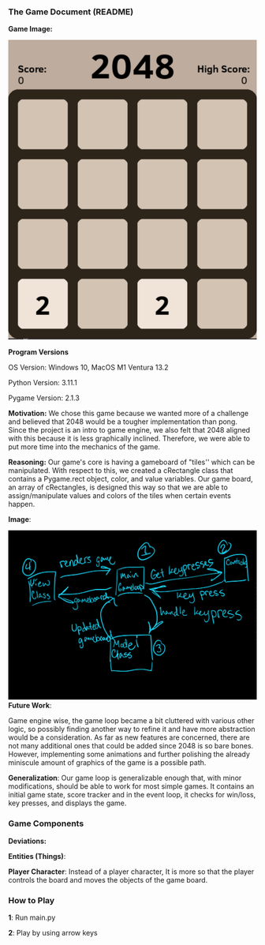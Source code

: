 ﻿### The Game Document (README)
**Game Image:**

![](./2048.png)




















**Program Versions**

OS Version: Windows 10, MacOS M1 Ventura 13.2

Python Version: 3.11.1

Pygame Version: 2.1.3

**Motivation:** We chose this game because we wanted more of a challenge and believed that 2048 would be a tougher implementation than pong. Since the project is an intro to game engine, we also felt that 2048 aligned with this because it is less graphically inclined. Therefore, we were able to put more time into the mechanics of the game. 

**Reasoning:** Our game's core is having a gameboard of "tiles'' which can be manipulated. With respect to this, we created a cRectangle class that contains a Pygame.rect object, color, and value variables. Our game board, an array of cRectangles, is designed this way so that we are able to assign/manipulate values and colors of the tiles when certain events happen.



**Image**:

![](./relationships.png)
**Future Work**:

Game engine wise, the game loop became a bit cluttered with various other logic, so possibly finding another way to refine it and have more abstraction would be a consideration. As far as new features are concerned, there are not many additional ones that could be added since 2048 is so bare bones. However, implementing some animations and further polishing the already miniscule amount of graphics of the game is a possible path. 

**Generalization**: Our game loop is generalizable enough that, with minor modifications, should be able to work for most simple games. It contains an initial game state, score tracker and in the event loop, it checks for win/loss, key presses, and displays the game. 
### Game Components
**Deviations:**

**Entities (Things)**: 

**Player Character**: Instead of a player character, It is more so that the player controls the board and moves the objects of the game board.

### How to Play
**1**: Run main.py

**2**: Play by using arrow keys
